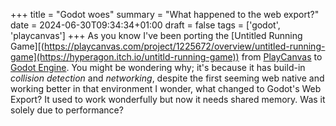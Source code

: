 +++
title = "Godot woes"
summary = "What happened to the web export?"
date = 2024-06-30T09:34:34+01:00
draft = false
tags = ['godot', 'playcanvas']
+++
As you know I've been porting the [Untitled Running Game][(https://playcanvas.com/project/1225672/overview/untitled-running-game](https://hyperagon.itch.io/untitld-running-game)) from [PlayCanvas](https://playcanvas.com/) to [Godot Engine](https://godotengine.org/). You might be wondering why; it's because it has build-in *collision detection* and *networking*, despite the first seeming web native and working better in that environment I wonder, what changed to Godot's Web Export? It used to work wonderfully but now it needs shared memory. Was it solely due to performance?
